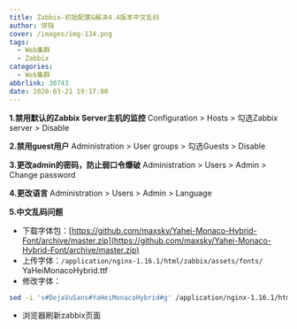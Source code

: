```yaml
---
title: Zabbix-初始配置&解决4.4版本中文乱码
author: 饼铛
cover: /images/img-134.png
tags:
  - Web集群
  - Zabbix
categories:
  - Web集群
abbrlink: 30743
date: 2020-03-21 19:17:00
---
```

**1.禁用默认的Zabbix Server主机的监控**
Configuration > Hosts > 勾选Zabbix server > Disable

**2.禁用guest用户**
Administration > User groups > 勾选Guests > Disable

**3.更改admin的密码，防止弱口令爆破**
Administration > Users > Admin > Change password

**4.更改语言**
Administration > Users > Admin > Language

**5.中文乱码问题**
- 下载字体包：[https://github.com/maxsky/Yahei-Monaco-Hybrid-Font/archive/master.zip](https://github.com/maxsky/Yahei-Monaco-Hybrid-Font/archive/master.zip)
- 上传字体：`/application/nginx-1.16.1/html/zabbix/assets/fonts/`
YaHeiMonacoHybrid.ttf
- 修改字体：

```bash
sed -i 's#DejaVuSans#YaHeiMonacoHybrid#g' /application/nginx-1.16.1/html/zabbix/include/defines.inc.php
```
- 浏览器刷新zabbix页面
